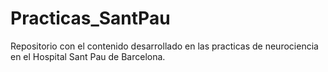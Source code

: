 # Practicas_SantPau
Repositorio con el contenido desarrollado en las practicas de neurociencia en el Hospital Sant Pau de Barcelona.
